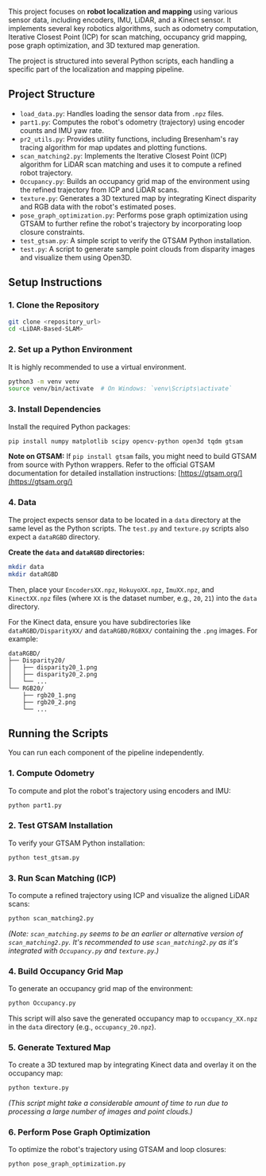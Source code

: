 This project focuses on **robot localization and mapping** using various sensor data, including encoders, IMU, LiDAR, and a Kinect sensor. It implements several key robotics algorithms, such as odometry computation, Iterative Closest Point (ICP) for scan matching, occupancy grid mapping, pose graph optimization, and 3D textured map generation.

The project is structured into several Python scripts, each handling a specific part of the localization and mapping pipeline.

## Project Structure

  * `load_data.py`: Handles loading the sensor data from `.npz` files.
  * `part1.py`: Computes the robot's odometry (trajectory) using encoder counts and IMU yaw rate.
  * `pr2_utils.py`: Provides utility functions, including Bresenham's ray tracing algorithm for map updates and plotting functions.
  * `scan_matching2.py`: Implements the Iterative Closest Point (ICP) algorithm for LiDAR scan matching and uses it to compute a refined robot trajectory.
  * `Occupancy.py`: Builds an occupancy grid map of the environment using the refined trajectory from ICP and LiDAR scans.
  * `texture.py`: Generates a 3D textured map by integrating Kinect disparity and RGB data with the robot's estimated poses.
  * `pose_graph_optimization.py`: Performs pose graph optimization using GTSAM to further refine the robot's trajectory by incorporating loop closure constraints.
  * `test_gtsam.py`: A simple script to verify the GTSAM Python installation.
  * `test.py`: A script to generate sample point clouds from disparity images and visualize them using Open3D.

## Setup Instructions

### 1\. Clone the Repository

```bash
git clone <repository_url>
cd <LiDAR-Based-SLAM>
```

### 2\. Set up a Python Environment

It is highly recommended to use a virtual environment.

```bash
python3 -m venv venv
source venv/bin/activate  # On Windows: `venv\Scripts\activate`
```

### 3\. Install Dependencies

Install the required Python packages:

```bash
pip install numpy matplotlib scipy opencv-python open3d tqdm gtsam
```

**Note on GTSAM:**
If `pip install gtsam` fails, you might need to build GTSAM from source with Python wrappers. Refer to the official GTSAM documentation for detailed installation instructions: [https://gtsam.org/](https://gtsam.org/)

### 4\. Data

The project expects sensor data to be located in a `data` directory at the same level as the Python scripts. The `test.py` and `texture.py` scripts also expect a `dataRGBD` directory.

**Create the `data` and `dataRGBD` directories:**

```bash
mkdir data
mkdir dataRGBD
```

Then, place your `EncodersXX.npz`, `HokuyoXX.npz`, `ImuXX.npz`, and `KinectXX.npz` files (where `XX` is the dataset number, e.g., `20`, `21`) into the `data` directory.

For the Kinect data, ensure you have subdirectories like `dataRGBD/DisparityXX/` and `dataRGBD/RGBXX/` containing the `.png` images. For example:

```
dataRGBD/
├── Disparity20/
│   ├── disparity20_1.png
│   ├── disparity20_2.png
│   └── ...
└── RGB20/
    ├── rgb20_1.png
    ├── rgb20_2.png
    └── ...
```

## Running the Scripts

You can run each component of the pipeline independently.

### 1\. Compute Odometry

To compute and plot the robot's trajectory using encoders and IMU:

```bash
python part1.py
```

### 2\. Test GTSAM Installation

To verify your GTSAM Python installation:

```bash
python test_gtsam.py
```

### 3\. Run Scan Matching (ICP)

To compute a refined trajectory using ICP and visualize the aligned LiDAR scans:

```bash
python scan_matching2.py
```

*(Note: `scan_matching.py` seems to be an earlier or alternative version of `scan_matching2.py`. It's recommended to use `scan_matching2.py` as it's integrated with `Occupancy.py` and `texture.py`.)*

### 4\. Build Occupancy Grid Map

To generate an occupancy grid map of the environment:

```bash
python Occupancy.py
```

This script will also save the generated occupancy map to `occupancy_XX.npz` in the `data` directory (e.g., `occupancy_20.npz`).

### 5\. Generate Textured Map

To create a 3D textured map by integrating Kinect data and overlay it on the occupancy map:

```bash
python texture.py
```

*(This script might take a considerable amount of time to run due to processing a large number of images and point clouds.)*

### 6\. Perform Pose Graph Optimization

To optimize the robot's trajectory using GTSAM and loop closures:

```bash
python pose_graph_optimization.py
```
